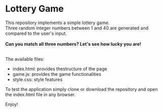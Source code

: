 # Lottery Game 

This repository implements a simple lottery game. <br>Three random integer numbers between 1 and 40 are generated and compared to the user's input.<br><br>
<b>Can you match all three numbers? Let's see how lucky you are!</b>
<br><br>

The available files:
* index.html: provides thestructure of the page
* game.js: provides the game functionalities
* style.css: style features

To test the application simply clone or download the repository and open the index.html file in any browser.

Enjoy!
